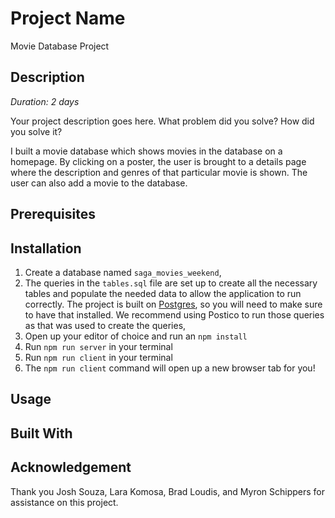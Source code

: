 # Project Name

Movie Database Project

## Description

_Duration: 2 days_

Your project description goes here. What problem did you solve? How did you solve it?

I built a movie database which shows movies in the database on a homepage. By clicking on a poster, the user is brought to a details page where the description and genres of that particular movie is shown. The user can also add a movie to the database.

## Prerequisites

## Installation

1. Create a database named `saga_movies_weekend`,
2. The queries in the `tables.sql` file are set up to create all the necessary tables and populate the needed data to allow the application to run correctly. The project is built on [Postgres](https://www.postgresql.org/download/), so you will need to make sure to have that installed. We recommend using Postico to run those queries as that was used to create the queries,
3. Open up your editor of choice and run an `npm install`
4. Run `npm run server` in your terminal
5. Run `npm run client` in your terminal
6. The `npm run client` command will open up a new browser tab for you!

## Usage

## Built With

## Acknowledgement

Thank you Josh Souza, Lara Komosa, Brad Loudis, and Myron Schippers for assistance on this project.
